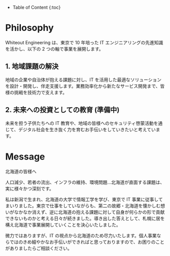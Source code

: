 - Table of Content
{:toc}

# Philosophy

Whiteout Engineering は、東京で 10 年培った IT エンジニアリングの先進知識を活かし、以下の 2 つの軸で事業を展開します。

## 1. 地域課題の解決

地域の企業や自治体が抱える課題に対し、IT を活用した最適なソリューションを設計・開発し、伴走支援します。業務効率化から新たなサービス開発まで、皆様の挑戦を技術力で支えます。

## 2. 未来への投資としての教育 (準備中)

未来を担う子供たちへの IT 教育や、地域の皆様へのセキュリティ啓蒙活動を通じて、デジタル社会を生き抜く力を育むお手伝いをしていきたいと考えています。

# Message

北海道の皆様へ

人口減少、若者の流出、インフラの維持、環境問題…北海道が直面する課題は、実に様々かつ深刻です。

私は新潟で生まれ、北海道の大学で情報工学を学び、東京で IT 事業に従事してまいりました。東京で仕事をしていながらも、第二の故郷・北海道を懐かしむ想いがなかなか消えず、逆に北海道の抱える課題に対して自身が何らかの形で貢献できないものかと考える日々が続きました。導き出した答えとして、札幌に居を構え北海道で事業展開していくことを決心いたしました。

微力ではありますが、IT の視点から北海道のため尽力いたします。個人事業ならではのきめ細やかなお手伝いができればと思っておりますので、お困りのことがありましたらご相談ください。